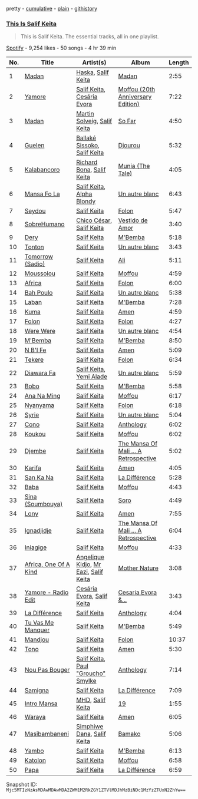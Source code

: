 pretty - [cumulative](/playlists/cumulative/37i9dQZF1DZ06evO0unpD0.md) - [plain](/playlists/plain/37i9dQZF1DZ06evO0unpD0) - [githistory](https://github.githistory.xyz/mackorone/spotify-playlist-archive/blob/main/playlists/plain/37i9dQZF1DZ06evO0unpD0)

### [This Is Salif Keita](https://open.spotify.com/playlist/37i9dQZF1DZ06evO0unpD0)

> This is Salif Keita\. The essential tracks, all in one playlist.

[Spotify](https://open.spotify.com/user/spotify) - 9,254 likes - 50 songs - 4 hr 39 min

| No. | Title | Artist(s) | Album | Length |
|---|---|---|---|---|
| 1 | [Madan](https://open.spotify.com/track/0EwWOHl3QwywWxBP4wQ59z) | [Haska](https://open.spotify.com/artist/0oNrNJk1WEVKDpbz4bw54T), [Salif Keita](https://open.spotify.com/artist/0VVnWF3KNaa5O7ESohKhAx) | [Madan](https://open.spotify.com/album/4nVLigE5PNgLsbC7xqf80H) | 2:55 |
| 2 | [Yamore](https://open.spotify.com/track/1bhld9Fgp9UClF0xHCPFpB) | [Salif Keita](https://open.spotify.com/artist/0VVnWF3KNaa5O7ESohKhAx), [Cesária Evora](https://open.spotify.com/artist/0Nks3cFWU2a7rooAlFQYgn) | [Moffou \(20th Anniversary Edition\)](https://open.spotify.com/album/08WWdjuCR4ZMhV3ZeUAEI7) | 7:22 |
| 3 | [Madan](https://open.spotify.com/track/5aoJnOhycrs0NtXomySi3e) | [Martin Solveig](https://open.spotify.com/artist/1bj5GrcLom5gZFF5t949Xl), [Salif Keita](https://open.spotify.com/artist/0VVnWF3KNaa5O7ESohKhAx) | [So Far](https://open.spotify.com/album/2lZokCz6x1j296NYepSBxB) | 4:50 |
| 4 | [Guelen](https://open.spotify.com/track/2glWeR2NkywIUE7zzMR6Xb) | [Ballaké Sissoko](https://open.spotify.com/artist/0OQeMFqoRD5clB0cPYVbxY), [Salif Keita](https://open.spotify.com/artist/0VVnWF3KNaa5O7ESohKhAx) | [Djourou](https://open.spotify.com/album/1wqZp9tG65T3FjKAPd5a5u) | 5:32 |
| 5 | [Kalabancoro](https://open.spotify.com/track/0nj4U1atLpsFiimJSZu7Qq) | [Richard Bona](https://open.spotify.com/artist/70wm2qxYZ4i2KqcyyH2GyT), [Salif Keita](https://open.spotify.com/artist/0VVnWF3KNaa5O7ESohKhAx) | [Munia \(The Tale\)](https://open.spotify.com/album/3xx2olJMUd5uONMZxPhFWZ) | 4:05 |
| 6 | [Mansa Fo La](https://open.spotify.com/track/5gAw9gpPXg6gCUoeuxfN1C) | [Salif Keita](https://open.spotify.com/artist/0VVnWF3KNaa5O7ESohKhAx), [Alpha Blondy](https://open.spotify.com/artist/41ekW4MXG59xJMXR8dX1OG) | [Un autre blanc](https://open.spotify.com/album/1KJ5jWC5vJHyeN5s2kyTM7) | 6:43 |
| 7 | [Seydou](https://open.spotify.com/track/3X5DsFLC21SszwoMrXjBLg) | [Salif Keita](https://open.spotify.com/artist/0VVnWF3KNaa5O7ESohKhAx) | [Folon](https://open.spotify.com/album/29kRIxD16ZaWot5NKCtS9O) | 5:47 |
| 8 | [SobreHumano](https://open.spotify.com/track/1NvxtekkTSINREzraxen7q) | [Chico César](https://open.spotify.com/artist/3vlUveVfzPXzhiPGjHHxOH), [Salif Keita](https://open.spotify.com/artist/0VVnWF3KNaa5O7ESohKhAx) | [Vestido de Amor](https://open.spotify.com/album/7CJ7Ndr2nG8nDQ9VZ1D5mZ) | 3:40 |
| 9 | [Dery](https://open.spotify.com/track/5Myi7wMoZqQMLIU2vH1nyB) | [Salif Keita](https://open.spotify.com/artist/0VVnWF3KNaa5O7ESohKhAx) | [M'Bemba](https://open.spotify.com/album/6GUNbIwHYDkuSkcckTDawO) | 5:18 |
| 10 | [Tonton](https://open.spotify.com/track/1Ci6xr5uTiao375hGTtqRS) | [Salif Keita](https://open.spotify.com/artist/0VVnWF3KNaa5O7ESohKhAx) | [Un autre blanc](https://open.spotify.com/album/1KJ5jWC5vJHyeN5s2kyTM7) | 3:43 |
| 11 | [Tomorrow \(Sadio\)](https://open.spotify.com/track/5IbLPMxWuRQWTmbEdV018a) | [Salif Keita](https://open.spotify.com/artist/0VVnWF3KNaa5O7ESohKhAx) | [Ali](https://open.spotify.com/album/6vg8mzMg5Re5aRIKi4YrIo) | 5:11 |
| 12 | [Moussolou](https://open.spotify.com/track/1t3VPximsjaFxB6umra1VM) | [Salif Keita](https://open.spotify.com/artist/0VVnWF3KNaa5O7ESohKhAx) | [Moffou](https://open.spotify.com/album/2gaL1CaBNmkk4c6jUhKcGX) | 4:59 |
| 13 | [Africa](https://open.spotify.com/track/0zQ2Ojoj3K0LzgqR9xYcOO) | [Salif Keita](https://open.spotify.com/artist/0VVnWF3KNaa5O7ESohKhAx) | [Folon](https://open.spotify.com/album/29kRIxD16ZaWot5NKCtS9O) | 6:00 |
| 14 | [Bah Poulo](https://open.spotify.com/track/2dxoXGCW84TWOP3SDRXYq8) | [Salif Keita](https://open.spotify.com/artist/0VVnWF3KNaa5O7ESohKhAx) | [Un autre blanc](https://open.spotify.com/album/1KJ5jWC5vJHyeN5s2kyTM7) | 5:38 |
| 15 | [Laban](https://open.spotify.com/track/0LOjFlkfiht3rCSM3lwjih) | [Salif Keita](https://open.spotify.com/artist/0VVnWF3KNaa5O7ESohKhAx) | [M'Bemba](https://open.spotify.com/album/6GUNbIwHYDkuSkcckTDawO) | 7:28 |
| 16 | [Kuma](https://open.spotify.com/track/5LFN2u1WNQyC25r37rOSpn) | [Salif Keita](https://open.spotify.com/artist/0VVnWF3KNaa5O7ESohKhAx) | [Amen](https://open.spotify.com/album/6zTnJ8z3GdmTSqOoPEqSr9) | 4:59 |
| 17 | [Folon](https://open.spotify.com/track/0YPHxhTtceIbXF5ioGEwGO) | [Salif Keita](https://open.spotify.com/artist/0VVnWF3KNaa5O7ESohKhAx) | [Folon](https://open.spotify.com/album/29kRIxD16ZaWot5NKCtS9O) | 4:27 |
| 18 | [Were Were](https://open.spotify.com/track/38AJOtjMA9DgnWsTmnAAMf) | [Salif Keita](https://open.spotify.com/artist/0VVnWF3KNaa5O7ESohKhAx) | [Un autre blanc](https://open.spotify.com/album/1KJ5jWC5vJHyeN5s2kyTM7) | 4:54 |
| 19 | [M'Bemba](https://open.spotify.com/track/4oaahUdtJfsBA8HipvnbSm) | [Salif Keita](https://open.spotify.com/artist/0VVnWF3KNaa5O7ESohKhAx) | [M'Bemba](https://open.spotify.com/album/6GUNbIwHYDkuSkcckTDawO) | 8:50 |
| 20 | [N B'I Fe](https://open.spotify.com/track/6ojW6ng5nTr5Q0Bspdga5B) | [Salif Keita](https://open.spotify.com/artist/0VVnWF3KNaa5O7ESohKhAx) | [Amen](https://open.spotify.com/album/6zTnJ8z3GdmTSqOoPEqSr9) | 5:09 |
| 21 | [Tekere](https://open.spotify.com/track/6DFxJ5NncVCnUnEaRRRWjh) | [Salif Keita](https://open.spotify.com/artist/0VVnWF3KNaa5O7ESohKhAx) | [Folon](https://open.spotify.com/album/29kRIxD16ZaWot5NKCtS9O) | 6:34 |
| 22 | [Diawara Fa](https://open.spotify.com/track/17tsY0rbQfpQgWLKgl8xbT) | [Salif Keita](https://open.spotify.com/artist/0VVnWF3KNaa5O7ESohKhAx), [Yemi Alade](https://open.spotify.com/artist/7fKO99ryLDo8VocdtVvwZW) | [Un autre blanc](https://open.spotify.com/album/1KJ5jWC5vJHyeN5s2kyTM7) | 5:59 |
| 23 | [Bobo](https://open.spotify.com/track/5oVUDDdJT0fbbNyqbMYDoc) | [Salif Keita](https://open.spotify.com/artist/0VVnWF3KNaa5O7ESohKhAx) | [M'Bemba](https://open.spotify.com/album/6GUNbIwHYDkuSkcckTDawO) | 5:58 |
| 24 | [Ana Na Ming](https://open.spotify.com/track/5ieZTFPrAD1BHBTF0amnyF) | [Salif Keita](https://open.spotify.com/artist/0VVnWF3KNaa5O7ESohKhAx) | [Moffou](https://open.spotify.com/album/2gaL1CaBNmkk4c6jUhKcGX) | 6:17 |
| 25 | [Nyanyama](https://open.spotify.com/track/358m8bL9LwONarIDQxHWUA) | [Salif Keita](https://open.spotify.com/artist/0VVnWF3KNaa5O7ESohKhAx) | [Folon](https://open.spotify.com/album/29kRIxD16ZaWot5NKCtS9O) | 6:18 |
| 26 | [Syrie](https://open.spotify.com/track/7efKxNDq3rzhE1RQQ5mhMI) | [Salif Keita](https://open.spotify.com/artist/0VVnWF3KNaa5O7ESohKhAx) | [Un autre blanc](https://open.spotify.com/album/1KJ5jWC5vJHyeN5s2kyTM7) | 5:04 |
| 27 | [Cono](https://open.spotify.com/track/3Qx1zzq02YSVa1UMzApnQx) | [Salif Keita](https://open.spotify.com/artist/0VVnWF3KNaa5O7ESohKhAx) | [Anthology](https://open.spotify.com/album/1MtV9HzzK1SRuAzIBfZ839) | 6:02 |
| 28 | [Koukou](https://open.spotify.com/track/3yFNmyHGgHf6dFTGNawJqP) | [Salif Keita](https://open.spotify.com/artist/0VVnWF3KNaa5O7ESohKhAx) | [Moffou](https://open.spotify.com/album/2gaL1CaBNmkk4c6jUhKcGX) | 6:02 |
| 29 | [Djembe](https://open.spotify.com/track/30102u9oWhTedLkAY26isZ) | [Salif Keita](https://open.spotify.com/artist/0VVnWF3KNaa5O7ESohKhAx) | [The Mansa Of Mali ..\. A Retrospective](https://open.spotify.com/album/29ERIEUf3msDNaYcJ9Wk3a) | 5:02 |
| 30 | [Karifa](https://open.spotify.com/track/7LERdO5Lsozt0FToKP33WP) | [Salif Keita](https://open.spotify.com/artist/0VVnWF3KNaa5O7ESohKhAx) | [Amen](https://open.spotify.com/album/6zTnJ8z3GdmTSqOoPEqSr9) | 4:05 |
| 31 | [San Ka Na](https://open.spotify.com/track/2Oqz0gR5F14zI7zA1ZKEDz) | [Salif Keita](https://open.spotify.com/artist/0VVnWF3KNaa5O7ESohKhAx) | [La Différence](https://open.spotify.com/album/7a4afzRjojaKFCf9EGmd8B) | 5:28 |
| 32 | [Baba](https://open.spotify.com/track/2NE2p5hRU0ICJP7tOvbUPN) | [Salif Keita](https://open.spotify.com/artist/0VVnWF3KNaa5O7ESohKhAx) | [Moffou](https://open.spotify.com/album/2gaL1CaBNmkk4c6jUhKcGX) | 4:43 |
| 33 | [Sina \(Soumbouya\)](https://open.spotify.com/track/1IStLKRx3MsSSzngw6SwkE) | [Salif Keita](https://open.spotify.com/artist/0VVnWF3KNaa5O7ESohKhAx) | [Soro](https://open.spotify.com/album/62DPGNE8CtgV8OKT8BUzZG) | 4:49 |
| 34 | [Lony](https://open.spotify.com/track/1jDI4xBByWxisEYzKXwJAn) | [Salif Keita](https://open.spotify.com/artist/0VVnWF3KNaa5O7ESohKhAx) | [Amen](https://open.spotify.com/album/6zTnJ8z3GdmTSqOoPEqSr9) | 7:55 |
| 35 | [Ignadjidje](https://open.spotify.com/track/5fhNHOjj1ewYB52gFsvlLP) | [Salif Keita](https://open.spotify.com/artist/0VVnWF3KNaa5O7ESohKhAx) | [The Mansa Of Mali ..\. A Retrospective](https://open.spotify.com/album/29ERIEUf3msDNaYcJ9Wk3a) | 6:04 |
| 36 | [Iniagige](https://open.spotify.com/track/32pS0vZAnmWe6iYPjaJ0Af) | [Salif Keita](https://open.spotify.com/artist/0VVnWF3KNaa5O7ESohKhAx) | [Moffou](https://open.spotify.com/album/2gaL1CaBNmkk4c6jUhKcGX) | 4:33 |
| 37 | [Africa, One Of A Kind](https://open.spotify.com/track/4N7jh6GDB3b8ZBTt336g44) | [Angelique Kidjo](https://open.spotify.com/artist/51qUDJb5AtQX6jIL4VJx6M), [Mr Eazi](https://open.spotify.com/artist/4TAoP0f9OuWZUesao43xUW), [Salif Keita](https://open.spotify.com/artist/0VVnWF3KNaa5O7ESohKhAx) | [Mother Nature](https://open.spotify.com/album/3phDjtPilkdOx6nr66aXC5) | 3:08 |
| 38 | [Yamore \- Radio Edit](https://open.spotify.com/track/4bRHRO9c8Irm4WVp7foB2k) | [Cesária Evora](https://open.spotify.com/artist/0Nks3cFWU2a7rooAlFQYgn), [Salif Keita](https://open.spotify.com/artist/0VVnWF3KNaa5O7ESohKhAx) | [Cesaria Evora &...](https://open.spotify.com/album/465DTu20b6QFSOmMRDcyhP) | 3:43 |
| 39 | [La Différence](https://open.spotify.com/track/3ONfiEPnapVGBui8Wa3EgB) | [Salif Keita](https://open.spotify.com/artist/0VVnWF3KNaa5O7ESohKhAx) | [Anthology](https://open.spotify.com/album/1MtV9HzzK1SRuAzIBfZ839) | 4:04 |
| 40 | [Tu Vas Me Manquer](https://open.spotify.com/track/5f1cJCTLgiXHNzB1bkxSUJ) | [Salif Keita](https://open.spotify.com/artist/0VVnWF3KNaa5O7ESohKhAx) | [M'Bemba](https://open.spotify.com/album/2w5jzSHxjRMv1yvepTnO8Z) | 5:49 |
| 41 | [Mandjou](https://open.spotify.com/track/570RkoEwDPsjg5h16A0xsl) | [Salif Keita](https://open.spotify.com/artist/0VVnWF3KNaa5O7ESohKhAx) | [Folon](https://open.spotify.com/album/29kRIxD16ZaWot5NKCtS9O) | 10:37 |
| 42 | [Tono](https://open.spotify.com/track/6i3SKf6JxZoByA6anVcIhC) | [Salif Keita](https://open.spotify.com/artist/0VVnWF3KNaa5O7ESohKhAx) | [Amen](https://open.spotify.com/album/6zTnJ8z3GdmTSqOoPEqSr9) | 5:30 |
| 43 | [Nou Pas Bouger](https://open.spotify.com/track/6DfYnlR5IrPzVJ4lPhtU6E) | [Salif Keita](https://open.spotify.com/artist/0VVnWF3KNaa5O7ESohKhAx), [Paul "Groucho" Smylke](https://open.spotify.com/artist/2xuZBGQZSFjSS5Aq3ji2AN) | [Anthology](https://open.spotify.com/album/1MtV9HzzK1SRuAzIBfZ839) | 7:14 |
| 44 | [Samigna](https://open.spotify.com/track/0frOJC09kJ9NiwH29IujCR) | [Salif Keita](https://open.spotify.com/artist/0VVnWF3KNaa5O7ESohKhAx) | [La Différence](https://open.spotify.com/album/7a4afzRjojaKFCf9EGmd8B) | 7:09 |
| 45 | [Intro Mansa](https://open.spotify.com/track/3LvMNf57Nob6B9fzqQUmoT) | [MHD](https://open.spotify.com/artist/4WnAHZz1pgl8hus8hidIRV), [Salif Keita](https://open.spotify.com/artist/0VVnWF3KNaa5O7ESohKhAx) | [19](https://open.spotify.com/album/2RyStD6P60MtZWqq23c1xw) | 1:55 |
| 46 | [Waraya](https://open.spotify.com/track/6PUJcLbzL08u4anhZGarRu) | [Salif Keita](https://open.spotify.com/artist/0VVnWF3KNaa5O7ESohKhAx) | [Amen](https://open.spotify.com/album/6zTnJ8z3GdmTSqOoPEqSr9) | 6:05 |
| 47 | [Masibambaneni](https://open.spotify.com/track/1pX94ATR4DVBR9viWZAaTP) | [Simphiwe Dana](https://open.spotify.com/artist/5l39d1wBRlqBC1qhXmYCuu), [Salif Keita](https://open.spotify.com/artist/0VVnWF3KNaa5O7ESohKhAx) | [Bamako](https://open.spotify.com/album/5h1nuuzwo2Usr6BTF5HMdw) | 5:06 |
| 48 | [Yambo](https://open.spotify.com/track/25fS72Gn3j78nfYOKLcrQk) | [Salif Keita](https://open.spotify.com/artist/0VVnWF3KNaa5O7ESohKhAx) | [M'Bemba](https://open.spotify.com/album/6GUNbIwHYDkuSkcckTDawO) | 6:13 |
| 49 | [Katolon](https://open.spotify.com/track/4L5rI5vn2xtBXvEtb3EfdU) | [Salif Keita](https://open.spotify.com/artist/0VVnWF3KNaa5O7ESohKhAx) | [Moffou](https://open.spotify.com/album/2gaL1CaBNmkk4c6jUhKcGX) | 6:58 |
| 50 | [Papa](https://open.spotify.com/track/7FJETIwlHuxinqGBaufsYz) | [Salif Keita](https://open.spotify.com/artist/0VVnWF3KNaa5O7ESohKhAx) | [La Différence](https://open.spotify.com/album/7a4afzRjojaKFCf9EGmd8B) | 6:59 |

Snapshot ID: `Mjc5MTIzNzAsMDAwMDAwMDA2ZWM1M2RkZGY1ZTVlMDJhMzBiNDc1MzYzZTUxN2ZhYw==`
